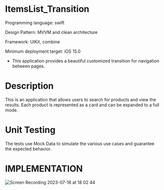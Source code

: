 # ItemsList_Transition

Programming language: swift 

Design Pattern: MVVM and clean architecture 

Framework: UIKit, combine

Minimum deployment target: iOS 15.0

* This application provides a beautiful customized transition for navigation between pages.

# Description

   This is an application that allows users to search for products and view the results. Each product is represented as a card and can be expanded to a full mode. 

# Unit Testing   
   
   The tests use Mock Data to simulate the various use cases and guarantee the expected behavior.

# IMPLEMENTATION

![Screen Recording 2023-07-18 at 18 02 44](https://github.com/mDaemi/ItemsList_Transition/assets/31176385/ba730ab8-a645-46da-86aa-3647b625fe82)
